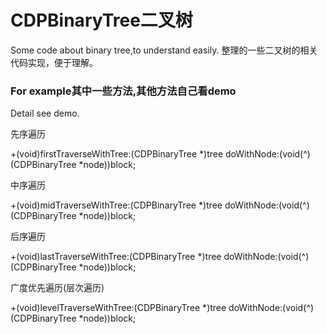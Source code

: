 # CDPBinaryTree二叉树
Some code about binary tree,to understand easily.
整理的一些二叉树的相关代码实现，便于理解。

### For example其中一些方法,其他方法自己看demo

Detail see demo.

先序遍历

+(void)firstTraverseWithTree:(CDPBinaryTree *)tree doWithNode:(void(^)(CDPBinaryTree *node))block;

中序遍历

+(void)midTraverseWithTree:(CDPBinaryTree *)tree doWithNode:(void(^)(CDPBinaryTree *node))block;

后序遍历

+(void)lastTraverseWithTree:(CDPBinaryTree *)tree doWithNode:(void(^)(CDPBinaryTree *node))block;

广度优先遍历(层次遍历)

+(void)levelTraverseWithTree:(CDPBinaryTree *)tree doWithNode:(void(^)(CDPBinaryTree *node))block;
